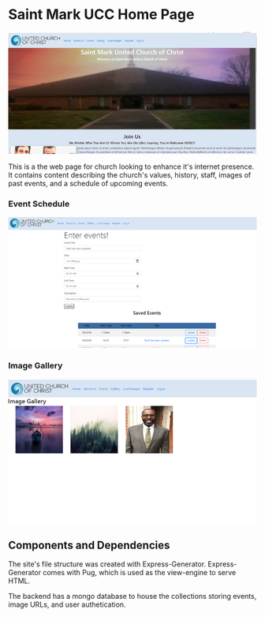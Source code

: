 # Saint Mark UCC Home Page


![Demo](./public/images/StMarkDemo1.png)

This is a the web page for church looking to enhance it's internet presence. It contains content describing the church's values, history, staff, images of past events, and a schedule of upcoming events.

### Event Schedule
![Demo](./public/images/StMarkDemo2.png)

### Image Gallery
![Demo](./public/images/StMarkDemo3.png)

## Components and Dependencies

The site's file structure was created with Express-Generator.  Express-Generator comes with Pug, which is used as the view-engine to serve HTML.

The backend has a mongo database to house the collections storing events, image URLs, and user authetication.


